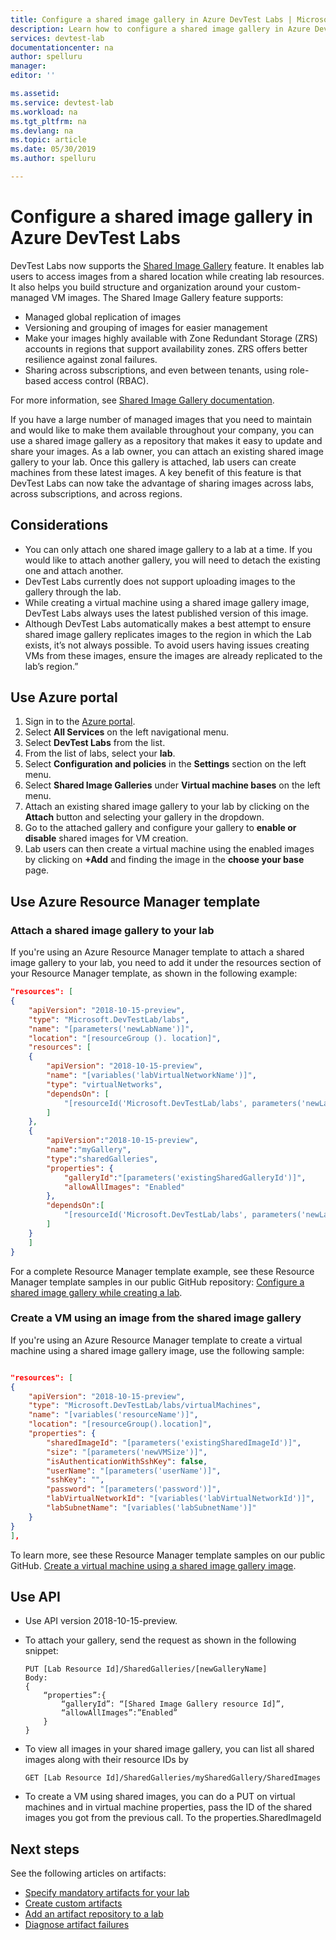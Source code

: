 ```yaml
---
title: Configure a shared image gallery in Azure DevTest Labs | Microsoft Docs
description: Learn how to configure a shared image gallery in Azure DevTest Labs
services: devtest-lab
documentationcenter: na
author: spelluru
manager: 
editor: ''

ms.assetid:
ms.service: devtest-lab
ms.workload: na
ms.tgt_pltfrm: na
ms.devlang: na
ms.topic: article
ms.date: 05/30/2019
ms.author: spelluru

---
```

# Configure a shared image gallery in Azure DevTest Labs
DevTest Labs now supports the [Shared Image Gallery](/virtual-machines/windows/shared-image-galleries.md) feature. It enables lab users to access images from a shared location while creating lab resources. It also helps you build structure and organization around your custom-managed VM images. The Shared Image Gallery feature supports:

- Managed global replication of images
- Versioning and grouping of images for easier management
- Make your images highly available with Zone Redundant Storage (ZRS) accounts in regions that support availability zones. ZRS offers better resilience against zonal failures.
- Sharing across subscriptions, and even between tenants, using role-based access control (RBAC).

For more information, see [Shared Image Gallery documentation](../virtual-machines/windows/shared-image-galleries.md). 
 
If you have a large number of managed images that you need to maintain and would like to make them available throughout your company, you can use a shared image gallery as a repository that makes it easy to update and share your images. As a lab owner, you can attach an existing shared image gallery to your lab. Once this gallery is attached, lab users can create machines from these latest images. A key benefit of this feature is that DevTest Labs can now take the advantage of sharing images across labs, across subscriptions, and across regions. 

## Considerations
- You can only attach one shared image gallery to a lab at a time. If you would like to attach another gallery, you will need to detach the existing one and attach another. 
- DevTest Labs currently does not support uploading images to the gallery through the lab. 
- While creating a virtual machine using a shared image gallery image, DevTest Labs always uses the latest published version of this image.
- Although DevTest Labs automatically makes a best attempt to ensure shared image gallery replicates images to the region in which the Lab exists, it’s not always possible. To avoid users having issues creating VMs from these images, ensure the images are already replicated to the lab’s region.”

## Use Azure portal
1. Sign in to the [Azure portal](https://portal.azure.com).
1. Select **All Services** on the left navigational menu.
1. Select **DevTest Labs** from the list.
1. From the list of labs, select your **lab**.
1. Select **Configuration and policies** in the **Settings** section on the left menu.
1. Select **Shared Image Galleries** under **Virtual machine bases** on the left menu.
1. Attach an existing shared image gallery to your lab by clicking on the **Attach** button and selecting your gallery in the dropdown.
1. Go to the attached gallery and configure your gallery to **enable or disable** shared images for VM creation.
1. Lab users can then create a virtual machine using the enabled images by clicking on **+Add** and finding the image in the **choose your base** page.

## Use Azure Resource Manager template

### Attach a shared image gallery to your lab
If you're using an Azure Resource Manager template to attach a shared image gallery to your lab, you need to add it under the resources section of your Resource Manager template, as shown in the following example:

```json
"resources": [
{
    "apiVersion": "2018-10-15-preview",
    "type": "Microsoft.DevTestLab/labs",
    "name": "[parameters('newLabName')]",
    "location": "[resourceGroup (). location]",
    "resources": [
    {
        "apiVersion": "2018-10-15-preview",
        "name": "[variables('labVirtualNetworkName')]",
        "type": "virtualNetworks",
        "dependsOn": [
            "[resourceId('Microsoft.DevTestLab/labs', parameters('newLabName'))]"
        ]
    },
    {
        "apiVersion":"2018-10-15-preview",
        "name":"myGallery",
        "type":"sharedGalleries",
        "properties": {
            "galleryId":"[parameters('existingSharedGalleryId')]",
            "allowAllImages": "Enabled"
        },
        "dependsOn":[
            "[resourceId('Microsoft.DevTestLab/labs', parameters('newLabName'))]"
        ]
    }
    ]
} 

```

For a complete Resource Manager template example, see these Resource Manager template samples in our public GitHub repository: [Configure a shared image gallery while creating a lab](https://github.com/Azure/azure-devtestlab/tree/master/samples/DevTestLabs/QuickStartTemplates/101-dtl-create-lab-shared-gallery-configured).

### Create a VM using an image from the shared image gallery
If you're using an Azure Resource Manager template to create a virtual machine using a shared image gallery image, use the following sample:

```json

"resources": [
{
    "apiVersion": "2018-10-15-preview",
    "type": "Microsoft.DevTestLab/labs/virtualMachines",
    "name": "[variables('resourceName')]",
    "location": "[resourceGroup().location]",
    "properties": {
        "sharedImageId": "[parameters('existingSharedImageId')]",
        "size": "[parameters('newVMSize')]",
        "isAuthenticationWithSshKey": false,
        "userName": "[parameters('userName')]",
        "sshKey": "",
        "password": "[parameters('password')]",
        "labVirtualNetworkId": "[variables('labVirtualNetworkId')]",
        "labSubnetName": "[variables('labSubnetName')]"
    }
}
],

```

To learn more, see these Resource Manager template samples on our public GitHub.
[Create a virtual machine using a shared image gallery image](https://github.com/Azure/azure-devtestlab/tree/master/samples/DevTestLabs/QuickStartTemplates/101-dtl-create-vm-username-pwd-sharedimage).

## Use API

- Use API version 2018-10-15-preview.
- To attach your gallery, send the request as shown in the following snippet:
    
    ``` 
    PUT [Lab Resource Id]/SharedGalleries/[newGalleryName]
    Body: 
    {
        “properties”:{
            “galleryId”: “[Shared Image Gallery resource Id]”,
            “allowAllImages”:”Enabled”
        }
    }
    ```
- To view all images in your shared image gallery, you can list all shared images along with their resource IDs by

    ```
    GET [Lab Resource Id]/SharedGalleries/mySharedGallery/SharedImages
    ````
- To create a VM using shared images, you can do a PUT on virtual machines and in virtual machine properties, pass the ID of the shared images you got from the previous call. To the properties.SharedImageId


## Next steps
See the following articles on artifacts:

- [Specify mandatory artifacts for your lab](devtest-lab-mandatory-artifacts.md)
- [Create custom artifacts](devtest-lab-artifact-author.md)
- [Add an artifact repository to a lab](devtest-lab-artifact-author.md)
- [Diagnose artifact failures](devtest-lab-troubleshoot-artifact-failure.md)
